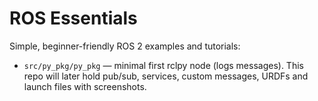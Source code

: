 # ROS Essentials

Simple, beginner-friendly ROS 2 examples and tutorials:
- `src/py_pkg/py_pkg` — minimal first rclpy node (logs messages).
This repo will later hold pub/sub, services, custom messages, URDFs and launch files with screenshots.

